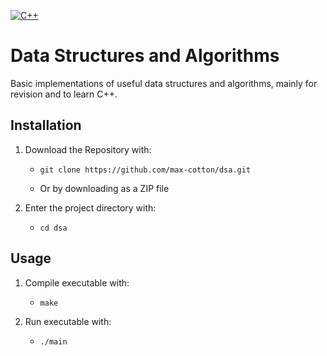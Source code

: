 [![C++](https://img.shields.io/badge/c++-%2300599C.svg?style=for-the-badge&logo=c%2B%2B&logoColor=white)](https://cplusplus.com/)

# Data Structures and Algorithms

Basic implementations of useful data structures and algorithms, mainly for revision and to learn C++.

## Installation

1. Download the Repository with:

   - ```
     git clone https://github.com/max-cotton/dsa.git
     ```
   -  Or by downloading as a ZIP file

2. Enter the project directory with:
   - ```
     cd dsa
     ```

## Usage

1. Compile executable with:
   - ```
     make
     ```

2. Run executable with:
   - ```
     ./main
     ```

